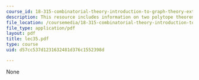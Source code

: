 ```yaml
---
course_id: 18-315-combinatorial-theory-introduction-to-graph-theory-extremal-and-enumerative-combinatorics-spring-2005
description: This resource includes information on two polytope theorem.
file_location: /coursemedia/18-315-combinatorial-theory-introduction-to-graph-theory-extremal-and-enumerative-combinatorics-spring-2005/d57cc537d1231632481d376c1552398d_lec35.pdf
file_type: application/pdf
layout: pdf
title: lec35.pdf
type: course
uid: d57cc537d1231632481d376c1552398d

---
```

None